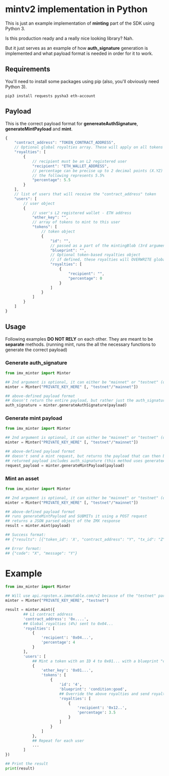 # mintv2 implementation in Python

This is just an example implementation of **minting** part of the SDK using Python 3.

Is this production ready and a really nice looking library? Nah.

But it just serves as an example of how **auth_signature** generation is implemented and what payload format is needed in order for it to work.

## Requirements

You'll need to install some packages using pip (also, you'll obviously need Python 3).

    pip3 install requests pysha3 eth-account

## Payload

This is the correct payload format for **genereateAuthSignature**, **generateMintPayload** and **mint**.

```javascript
{
    "contract_address": "TOKEN_CONTRACT_ADDRESS",
    // Optional global royalties array. These will apply on all tokens minted in this request, unless overriden.
    "royalties": [
        {
            // recipient must be an L2 registered user
            "recipient": "ETH_WALLET_ADDRESS",
            // percentage can be precise up to 2 decimal points (X.YZ)
            // the following represents 5.5%
            "percentage": 5.5
        }
    ],
    // list of users that will receive the "contract_address" token
    "users": [
        // user object
        {
            // user's L2 registered wallet - ETH address
            "ether_key": "",
            // array of tokens to mint to this user
            "tokens": [
                // token object
                {
                    "id": "",
                    // passed as a part of the mintingBlob (3rd argument to mintFor)
                    "blueprint": "",
                    // Optional token-based royalties object
                    // if defined, these royalties will OVERWRITE globally defined royalties (if any)
                    "royalties": [
                        {
                            "recipient": "",
                            "percentage": 0
                        }
                    ]
                }
            ]
        }
    ]
}   

```

## Usage

Following examples **DO NOT RELY** on each other. They are meant to be **separate** methods. (running mint, runs the all the necessary functions to generate the correct payload)

### Generate auth_signature

```python
from imx_minter import Minter

## 2nd argument is optional, it can either be "mainnet" or "testnet" (default: "testnet")
minter = Minter("PRIVATE_KEY_HERE" [, "testnet"/"mainnet"])

## above-defined payload format
## doesn't return the entire payload, but rather just the auth_signature parameter for the provided payload to be submitted manually
auth_signature = minter.generateAuthSignature(payload)
```

### Generate mint payload

```python
from imx_minter import Minter

## 2nd argument is optional, it can either be "mainnet" or "testnet" (default: "testnet")
minter = Minter("PRIVATE_KEY_HERE" [, "testnet"/"mainnet"])

## above-defined payload format
## doesn't send a mint request, but returns the payload that can then be manually submitted
## returned payload includes auth_signature (this method uses generateAuthSignature)
request_payload = minter.generateMintPayload(payload)
```

### Mint an asset

```python
from imx_minter import Minter

## 2nd argument is optional, it can either be "mainnet" or "testnet" (default: "testnet")
minter = Minter("PRIVATE_KEY_HERE" [, "testnet"/"mainnet"])

## above-defined payload format
## runs generateMintPayload and SUBMITs it using a POST request
## returns a JSON parsed object of the IMX response
result = minter.mint(payload)

## Success format:
## {"results": [{"token_id": 'X', "contract_address": "Y", "tx_id": "Z"}, ...]}

## Error format:
## {"code": "X", "message": "Y"}

```

# Example

```python
from imx_minter import Minter

## Will use api.ropsten.x.immutable.com/v2 because of the "testnet" param
minter = Minter("PRIVATE_KEY_HERE", "testnet")

result = minter.mint({
        ## L1 contract address
        'contract_address': '0x....',
        ## Global royalties (4%) sent to 0x04...
        'royalties': [
            {
                'recipient': '0x04...',
                'percentage': 4
            }
        ],
        'users': [
            ## Mint a token with an ID 4 to 0x01... with a blueprint "condition:good"
            {
                'ether_key': '0x01...',
                'tokens': [
                    {
                        'id': '4',
                        'blueprint': 'condition:good',
                        ## Override the above royalties and send royalties (3.5%) to 0x12...
                        'royalties': [
                            {
                                'recipient': '0x12..',
                                'percentage': 3.5
                            }
                        ]
                    }
                ]
            },
            ## Repeat for each user
            ...
        ]
})

## Print the result
print(result)

```